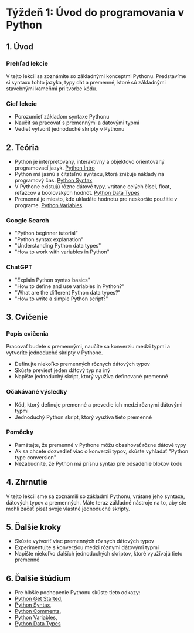 # Týždeň 1: Úvod do programovania v Python

## 1. Úvod

### Prehľad lekcie

V tejto lekcii sa zoznámite so základnými konceptmi Pythonu. Predstavíme si syntaxu tohto jazyka, typy dát a premenné, ktoré sú základnými stavebnými kameňmi pri tvorbe kódu.

### Cieľ lekcie

- Porozumieť základom syntaxe Pythonu
- Naučiť sa pracovať s premennými a dátovými typmi
- Vedieť vytvoriť jednoduché skripty v Pythonu

## 2. Teória

- Python je interpretovaný, interaktívny a objektovo orientovaný programovací jazyk. [Python Intro](https://www.w3schools.com/python/python_intro.asp)
- Python má jasnú a čitateľnú syntaxu, ktorá znižuje náklady na programový čas. [Python Syntax](https://www.w3schools.com/python/python_syntax.asp)
- V Pythone existujú rôzne dátové typy, vrátane celých čísel, float, reťazcov a boolovských hodnôt. [Python Data Types](https://www.w3schools.com/python/python_datatypes.asp)
- Premenná je miesto, kde ukladáte hodnotu pre neskoršie použitie v programe. [Python Variables](https://www.w3schools.com/python/python_variables.asp)

### Google Search

- "Python beginner tutorial"
- "Python syntax explanation"
- "Understanding Python data types"
- "How to work with variables in Python"

### ChatGPT

- "Explain Python syntax basics"
- "How to define and use variables in Python?"
- "What are the different Python data types?"
- "How to write a simple Python script?"

## 3. Cvičenie

### Popis cvičenia

Pracovať budete s premennými, naučíte sa konverziu medzi typmi a vytvoríte jednoduché skripty v Pythone.

- Definujte niekoľko premenných rôznych dátových typov
- Skúste previesť jeden dátový typ na iný
- Napíšte jednoduchý skript, ktorý využíva definované premenné

### Očakávané výsledky

- Kód, ktorý definuje premenné a prevedie ich medzi rôznymi dátovými typmi
- Jednoduchý Python skript, ktorý využíva tieto premenné

### Pomôcky

- Pamätajte, že premenné v Pythone môžu obsahovať rôzne dátové typy
- Ak sa chcete dozvedieť viac o konverzii typov, skúste vyhľadať "Python type conversion"
- Nezabudnite, že Python má prísnu syntax pre odsadenie blokov kódu

## 4. Zhrnutie

V tejto lekcii sme sa zoznámili so základmi Pythonu, vrátane jeho syntaxe, dátových typov a premenných. Máte teraz základné nástroje na to, aby ste mohli začať písať svoje vlastné jednoduché skripty.

## 5. Ďalšie kroky

- Skúste vytvoriť viac premenných rôznych dátových typov
- Experimentujte s konverziou medzi rôznymi dátovými typmi
- Napíšte niekoľko ďalších jednoduchých skriptov, ktoré využívajú tieto premenné

## 6. Ďalšie štúdium

- Pre hlbšie pochopenie Pythonu skúste tieto odkazy:
- [Python Get Started](https://www.w3schools.com/python/python_getstarted.asp),
- [Python Syntax](https://www.w3schools.com/python/python_syntax.asp),
- [Python Comments](https://www.w3schools.com/python/python_comments.asp),
- [Python Variables](https://www.w3schools.com/python/python_variables.asp),
- [Python Data Types](https://www.w3schools.com/python/python_datatypes.asp)
